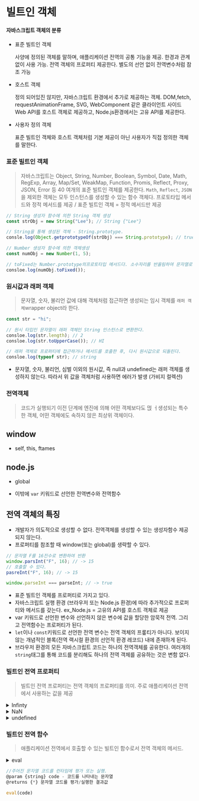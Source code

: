 # 빌트인 객체

#### 자바스크립트 객체의 분류

- 표준 빌트인 객체
  
  사양에 정의된 객체를 말하며, 애플리케이션 전역의 공통 기능을 제공. 한경과 관계없이 사용 가능. 전역 객체의 프로퍼티 제공한다. 별도의 선언 없이 전역변수처럼 참조 가능

- 호스트 객체

  정의 되어있진 않지만, 자바스크립트 환경에서 추가로 제공하는 객체. DOM,fetch, requestAnimationFrame, SVG, WebComponent 같은 클라이언트 사이드 Web API를 호스트 객체로 제공하고, Node.js환경에서는 고유 API를 제공한다.

- 사용자 정의 객체

  표준 빌트인 객체와 호스트 객체처럼 기본 제공이 아닌 사용자가 직접 정의한 객체를 말한다.



### 표준 빌트인 객체

> 자바스크립트는 Object, String, Number, Boolean, Symbol, Date, Math, RegExp, Array, Map/Set, WeakMap, Function, Promis, Reflect, Proxy, JSON, Error 등 40 여개의 표준 빌트인 객체를 제공한다. `Math`, `Reflect`, `JSON`을 제외한 객체는 모두 인스턴스를 생성할 수 있는 함수 객체다. 프로토타입 메서드와 정적 메서드를 제공 / 표준 빌트인 객체 = 정적 메서드만 제공


```jsx
// String 생성자 함수에 의한 String 객체 생성
const strObj = new String("Lee"); // String {"Lee"}

// String을 통해 생성된 객체 - String.prototype.
consle.log(Object.getprototypeOf(strObj) === String.prototype); // true
```


```jsx
// Number 생성자 함수에 의한 객체생성
const numObj = new Number(1, 5);

// toFixed는 Number.prototype의프로토타입 메서드다. 소수자리를 반올림하여 문자열로 반환
consloe.log(numObj.toFixed());
```



### 원시값과 래퍼 객체

> 문자열, 숫자, 불리언 값에 대해 객체처럼 접근하면 생성되는 임시 객체를 `래퍼 객체`wrapper object라 한다.


```jsx
const str = "hi";

// 원시 타입인 문자열이 래퍼 객체인 String 인스턴스로 변환한다.
consloe.log(str.length); // 2
consloe.log(str.toUpperCase()); // HI

// 래퍼 객체로 프로퍼티에 접근하거나 메서드를 호출한 후, 다시 원시값으로 되돌린다.
consloe.log(typeof str); // string
```

- 문자열, 숫자, 불리언, 심벌 이외의 원시값, 즉 null과 undefined는 래퍼 객체를 생성하지 않는다. 따라서 위 값을 객체처럼 사용하면 에러가 발생 (가비지 컬렉션)



### 전역객체

> 코드가 실행되기 이전 단계에 엔진에 의해 어떤 객체보다도 먽 ㅓ생성되는 특수한 객체, 어떤 객체에도 속하지 않은 최상위 객체이다.



## window

- self, this, ftames

## node.js

- global

- 이밖에 `var` 키워드로 선언한 전역변수와 전역함수

## 전역 객체의 특징

- 개발자가 의도적으로 생성할 수 없다. 전역객체를 생성할 수 있는 생성자함수 제공되지 않는다.
- 프로퍼티를 참조할 때 window(또는 global)를 생략할 수 있다.

```jsx
// 문자열 F를 16진수로 변환하여 반환
window.parsInt("F", 16); // -> 15
// 호출할 수 있다.
pasreInt("F", 16); // -> 15

window.parseInt === parseInt; // -> true
```

- 표준 빌트인 객체를 프로퍼티로 가지고 있다.
- 자바스크립트 실행 환경 (브라우저 또는 Node.js 환경)에 따라 추가적으로 프로퍼티와 메서드를 갖는다. ex_Node.js = 고유의 API를 호스트 객체로 제공
- var 키워드로 선언한 변수와 선언하지 않은 변수에 값을 할당한 암묵적 전역. 그리고 전역함수는 프로퍼티가 된다.
- `let`이나 `const`키워드로 선언한 전역 변수는 전역 객체의 프롶티가 아니다. 보이지 않는 개념적인 블록(전역 랙시컬 환경의 선언적 환경 레코드) 내에 존재하게 된다.
- 브라우저 환경의 모든 자바스크립트 코드는 하나의 전역객체를 공유한다. 여러개의 `string`태그를 통해 코드를 분리해도 하나의 전역 객체를 공유하는 것은 변함 없다.



### 빌트인 전역 프로퍼티

> 빌트인 전역 프로퍼티는 전역 객체의 프로퍼티를 의미. 주로 애플리케이션 전역에서 사용하는 값을 제공

<details>
<summary>Infinty</summary>

  무한대를 나타내는 숫자값
</details>

<details>
<summary>NaN</summary>

  숫자가 아님을 나타내는 숫자값. NaN프로퍼티 = Number.NaN
</details>

<details>
<summary>undefined</summary>

  원시타입 undefined를 값으로 갖는다.
</details>



### 빌트인 전역 함수

> 애플리케이션 전역에서 호출할 수 있는 빌트인 함수로서 전역 객체의 메서드.


<details>
<summary>eval</summary>

  
  자바스크립트 코드를 나타내는 문자열을 인수로 전달받는다. 전달받은 표현식이라면 eval함수는 문자열 코드를 런타임에 평가하여 값을 생성, 전달받은 인수가 표현식 문이 아니라면 문자열 코드를 런타임에 실행. 문자열 코드가 여러 개의 문으로 이루어져 있다면 모든 문을 실행

- eval함수는 기존의 스코프를 런타임에 동적으로 수정

eval 함수를 통해 입력받은 콘텐츠를 사용하는 것은 보안에 취약, 최적화 실행X = 처리속도 BAD
`let`,`const`키워드를 사용한 변수 선언문이라면 strict mode가 암묵적으로 적용 되므로 이럴 땐

- eval 함수의 사용은 금지!

</details>

```jsx
//주어진 문자열 코드를 런타임에 평가 또는 실행.
@param {string} code - 코드를 나타내는 문자열
@returns {*} 문자열 코드를 평가/실행한 결과값

eval(code)
```
